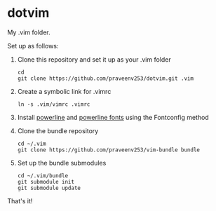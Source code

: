 dotvim
======

My .vim folder.

Set up as follows:

1. Clone this repository and set it up as your .vim folder
    ```
    cd
    git clone https://github.com/praveenv253/dotvim.git .vim
    ```

2. Create a symbolic link for .vimrc
    ```
    ln -s .vim/vimrc .vimrc
    ```

3. Install [powerline](https://powerline.readthedocs.io/en/master/installation.html) and [powerline fonts](https://powerline.readthedocs.io/en/master/installation/linux.html#fonts-installation) using the Fontconfig method


4. Clone the bundle repository
    ```
    cd ~/.vim
    git clone https://github.com/praveenv253/vim-bundle bundle
    ```

5. Set up the bundle submodules
    ```
    cd ~/.vim/bundle
    git submodule init
    git submodule update
    ```

That's it!

